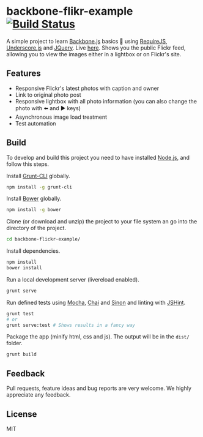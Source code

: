 # backbone-flikr-example [![Build Status](https://travis-ci.org/andresz1/backbone-flickr-example.svg?branch=master)](https://travis-ci.org/andresz1/backbone-flickr-example)
A simple project to learn [Backbone.js](http://backbonejs.org/) basics :ghost: using [RequireJS](https://requirejs.org/), [Underscore.js](https://underscorejs.org/) and [JQuery](https://jquery.com/). Live [here](http://backbone-flickr.com.s3-website-us-east-1.amazonaws.com/). Shows you the public Flickr feed, allowing you to view the images either in a lightbox or on Flickr's site.

## Features
- Responsive Flickr's latest photos with caption and owner
- Link to original photo post
- Responsive lightbox with all photo information (you can also change the photo with :arrow_left: and :arrow_forward: keys)
- Asynchronous image load treatment
- Test automation

## Build
To develop and build this project you need to have installed [Node.js](https://nodejs.org/), and follow this steps.

Install [Grunt-CLI](http://gruntjs.com/) globally.

```bash
npm install -g grunt-cli
```

Install [Bower](https://bower.io/) globally.

```bash
npm install -g bower
```

Clone (or download and unzip) the project to your file system an go into the directory of the project.

```bash
cd backbone-flickr-example/
```

Install dependencies.

```bash
npm install
bower install
```

Run a local development server (livereload enabled).

```bash
grunt serve
```

Run defined tests using [Mocha](https://mochajs.org/), [Chai](http://www.chaijs.com/) and [Sinon](https://sinonjs.org/) and linting with [JSHint](http://jshint.com/).

```bash
grunt test
# or
grunt serve:test # Shows results in a fancy way
```

Package the app (minify html, css and js). The output will be in the `dist/` folder.

```bash
grunt build
```

## Feedback

Pull requests, feature ideas and bug reports are very welcome. We highly appreciate any feedback.

## License

MIT
